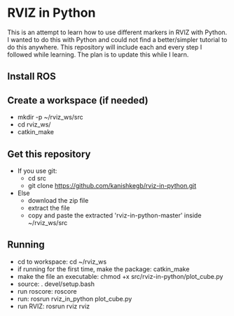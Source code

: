 # RVIZ in Python
This is an attempt to learn how to use different markers in RVIZ with Python. I
wanted to do this with Python and could not find a better/simpler tutorial to
do this anywhere. This repository will include each and every step I followed
while learning. The plan is to update this while I learn.

## Install ROS

## Create a workspace (if needed)
- mkdir -p ~/rviz_ws/src
- cd rviz_ws/
- catkin_make

## Get this repository
- If you use git:
  - cd src
  - git clone https://github.com/kanishkegb/rviz-in-python.git
- Else
  - download the zip file
  - extract the file
  - copy and paste the extracted 'rviz-in-python-master' inside ~/rviz_ws/src

## Running
- cd to workspace: cd ~/rviz_ws
- if running for the first time, make the package: catkin_make
- make the file an executable: chmod +x src/rviz-in-python/plot_cube.py
- source: . devel/setup.bash
- run roscore: roscore
- run: rosrun rviz_in_python plot_cube.py
- run RVIZ: rosrun rviz rviz

